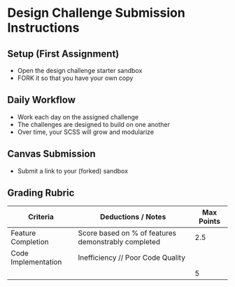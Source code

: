# Design Challenge Submission Instructions

## Setup (First Assignment)
* Open the design challenge starter sandbox
* FORK it so that you have your own copy

## Daily Workflow
* Work each day on the assigned challenge
* The challenges are designed to build on one another
* Over time, your SCSS will grow and modularize

## Canvas Submission
 * Submit a link to your (forked) sandbox
 
## Grading Rubric

| Criteria            | Deductions / Notes                                  | Max Points |
| ------------------- | --------------------------------------------------- | ---------- |
| Feature Completion  | Score based on % of features demonstrably completed | 2.5        |
| Code Implementation | Inefficiency // Poor Code Quality                   |
|                     |                                                     | 5          |
